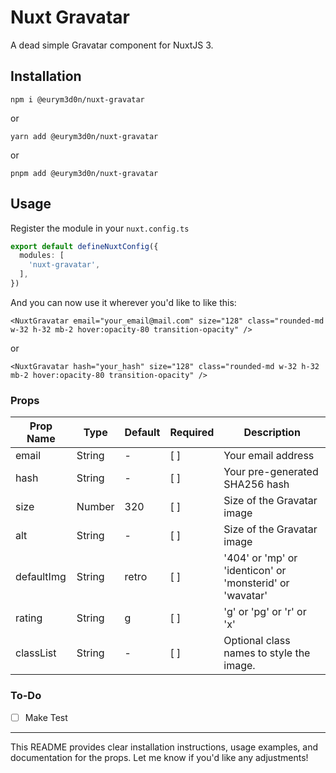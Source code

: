 # Nuxt Gravatar

A dead simple Gravatar component for NuxtJS 3.

## Installation

```none
npm i @eurym3d0n/nuxt-gravatar
```

or

```none
yarn add @eurym3d0n/nuxt-gravatar
```

or

```none
pnpm add @eurym3d0n/nuxt-gravatar
```

## Usage

Register the module in your `nuxt.config.ts`

```ts
export default defineNuxtConfig({
  modules: [
    'nuxt-gravatar',
  ],
})
```

And you can now use it wherever you'd like to like this:

```vue
<NuxtGravatar email="your_email@mail.com" size="128" class="rounded-md w-32 h-32 mb-2 hover:opacity-80 transition-opacity" />
```

or

```vue
<NuxtGravatar hash="your_hash" size="128" class="rounded-md w-32 h-32 mb-2 hover:opacity-80 transition-opacity" />
```

### Props

| Prop Name | Type | Default | Required | Description |
|-----------|------|---------|----------|-------------|
|email      |String| -       | [ ]       | Your email address|
|hash       |String| -       | [ ]       | Your pre-generated SHA256 hash|
|size       |Number| 320     | [ ]       | Size of the Gravatar image |
|alt        |String| -       | [ ]       | Size of the Gravatar image |
|defaultImg |String| retro   | [ ]       | '404' or 'mp' or 'identicon' or 'monsterid' or 'wavatar' |
|rating     |String| g       | [ ]       | 'g' or 'pg' or 'r' or 'x' |
|classList        |String| -       | [ ] |	Optional class names to style the image. |

### To-Do
* [ ] Make Test

---

This README provides clear installation instructions, usage examples, and documentation for the props. Let me know if you'd like any adjustments!
